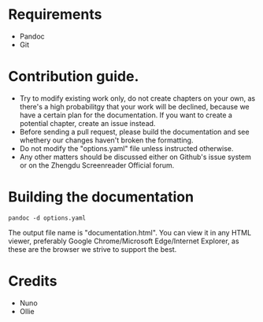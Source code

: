 # Requirements

- Pandoc
- Git

# Contribution guide.

- Try to modify existing work only, do not create chapters on your own, as there's a high probabilitgy that your work will be declined, because we have a certain plan for the documentation. If you want to create a potential chapter, create an issue instead.
- Before sending a pull request, please build the documentation and see whethery our changes haven't broken the formatting.
- Do not modify the "options.yaml" file unless instructed otherwise.
- Any other matters should be discussed either on Github's issue system or on the Zhengdu Screenreader Official forum.

# Building the documentation

```
pandoc -d options.yaml
```

The output file name is "documentation.html". You can view it in any HTML viewer, preferably Google Chrome/Microsoft Edge/Internet Explorer, as these are the browser we strive to support the best.

# Credits

- Nuno
- Ollie